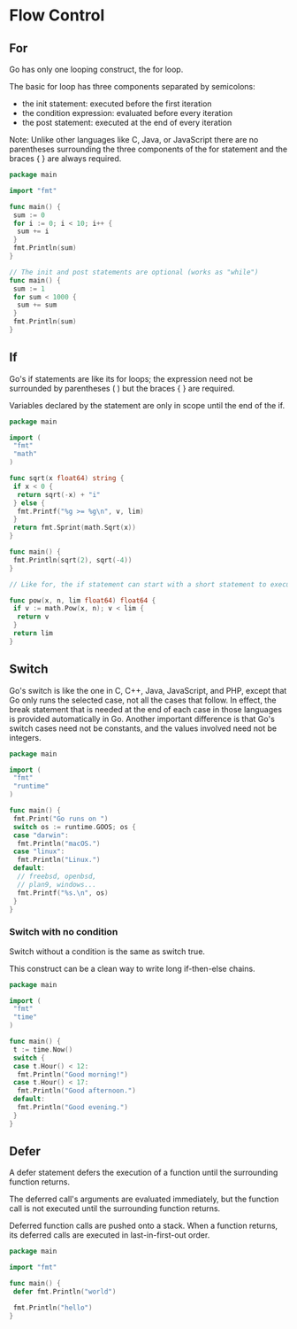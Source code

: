# Flow Control

## For

Go has only one looping construct, the for loop.

The basic for loop has three components separated by semicolons:

- the init statement: executed before the first iteration
- the condition expression: evaluated before every iteration
- the post statement: executed at the end of every iteration

Note: Unlike other languages like C, Java, or JavaScript there are no parentheses surrounding the three components of the for statement and the braces { } are always required.

```go
package main

import "fmt"

func main() {
 sum := 0
 for i := 0; i < 10; i++ {
  sum += i
 }
 fmt.Println(sum)
}

// The init and post statements are optional (works as "while")
func main() {
 sum := 1
 for sum < 1000 {
  sum += sum
 }
 fmt.Println(sum)
}
```

## If

Go's if statements are like its for loops; the expression need not be surrounded by parentheses ( ) but the braces { } are required.

Variables declared by the statement are only in scope until the end of the if.

```go
package main

import (
 "fmt"
 "math"
)

func sqrt(x float64) string {
 if x < 0 {
  return sqrt(-x) + "i"
 } else {
  fmt.Printf("%g >= %g\n", v, lim)
 }
 return fmt.Sprint(math.Sqrt(x))
}

func main() {
 fmt.Println(sqrt(2), sqrt(-4))
}

// Like for, the if statement can start with a short statement to execute before the condition.

func pow(x, n, lim float64) float64 {
 if v := math.Pow(x, n); v < lim {
  return v
 }
 return lim
}
```

## Switch

Go's switch is like the one in C, C++, Java, JavaScript, and PHP, except that Go only runs the selected case, not all the cases that follow.
In effect, the break statement that is needed at the end of each case in those languages is provided automatically in Go.
Another important difference is that Go's switch cases need not be constants, and the values involved need not be integers.

```go
package main

import (
 "fmt"
 "runtime"
)

func main() {
 fmt.Print("Go runs on ")
 switch os := runtime.GOOS; os {
 case "darwin":
  fmt.Println("macOS.")
 case "linux":
  fmt.Println("Linux.")
 default:
  // freebsd, openbsd,
  // plan9, windows...
  fmt.Printf("%s.\n", os)
 }
}
```

### Switch with no condition

Switch without a condition is the same as switch true.

This construct can be a clean way to write long if-then-else chains.

```go
package main

import (
 "fmt"
 "time"
)

func main() {
 t := time.Now()
 switch {
 case t.Hour() < 12:
  fmt.Println("Good morning!")
 case t.Hour() < 17:
  fmt.Println("Good afternoon.")
 default:
  fmt.Println("Good evening.")
 }
}
```

## Defer

A defer statement defers the execution of a function until the surrounding function returns.

The deferred call's arguments are evaluated immediately, but the function call is not executed until the surrounding function returns.

Deferred function calls are pushed onto a stack. When a function returns, its deferred calls are executed in last-in-first-out order.

```go
package main

import "fmt"

func main() {
 defer fmt.Println("world")

 fmt.Println("hello")
}
```
